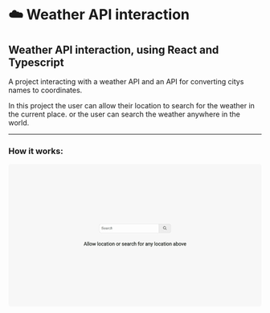 ☁️ Weather API interaction
=========================

## Weather API interaction, using React and Typescript

<p>A project interacting with a weather API and an API for converting citys names to coordinates.
</p>
<p>In this project the user can allow their location to search for the weather in the current place.
or the user can search the weather anywhere in 
the world.</p>

---------------------------

### How it works: 

<img  style="border-radius: 5px" src="./screenshots/github/weather.gif">

